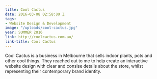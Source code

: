 ```yaml
---
title: Cool Cactus
date: 2016-03-08 02:58:00 Z
tags:
- Website Design & Development
image: "/uploads/cool-cactus.jpg"
year: SUMMER 2016
link: http://coolcactus.com.au/
link-title: Cool Cactus
---
```


Cool Cactus is a business in Melbourne that sells indoor plants, pots and other cool things. They reached out to me to help create an interactive website design with clear and consise details about the store, whilst representing their contemporary brand identity.
